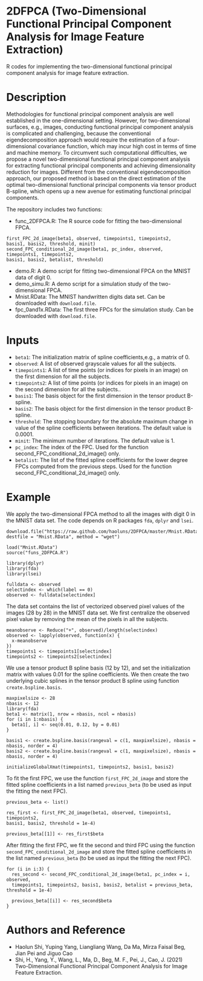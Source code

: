 # 2DFPCA (Two-Dimensional Functional Principal Component Analysis for Image Feature Extraction)
R codes for implementing the two-dimensional functional principal component analysis for image feature extraction.
# Description
Methodologies for functional principal component analysis are well established in the one-dimensional setting. However, for two-dimensional surfaces, e.g., images, conducting functional principal component analysis is complicated and challenging, because the conventional eigendecomposition approach would require the estimation of a four-dimensional covariance function, which may incur high cost in terms of time and machine memory.
To circumvent such computational difficulties, we propose a novel two-dimensional functional principal component analysis for extracting functional principal components and achieving dimensionality reduction for images. Different from the conventional eigendecomposition approach, our proposed method is based on the direct estimation of the optimal two-dimensional functional principal components via tensor product B-spline, which opens up a new avenue for estimating functional principal components. 


The repository includes two functions:
* func_2DFPCA.R: The R source code for fitting the two-dimensional FPCA. 
```rscipt
first_FPC_2d_image(beta1, observed, timepoints1, timepoints2, 
basis1, basis2, threshold, minit) 
second_FPC_conditional_2d_image(beta1, pc_index, observed, timepoints1, timepoints2, 
basis1, basis2, betalist, threshold)
```
* demo.R: A demo script for fitting two-dimensional FPCA on the MNIST data of digit 0.
* demo_simu.R: A demo script for a simulation study of the two-dimensional FPCA.
* Mnist.RData: The MNIST handwritten digits data set. Can be downloaded with ```download.file```.
* fpc_0and1x.RData: The first three FPCs for the simulation study. Can be downloaded with ```download.file```.




# Inputs
* ```beta1```: The initialization matrix of spline coefficients,e.g., a matrix of 0. 
* ```observed```: A list of observed grayscale values for all the subjects. 
* ```timepoints1```: A list of time points (or indices for pixels in an image) on the first dimension for all the subjects.
* ```timepoints2```: A list of time points (or indices for pixels in an image) on the second dimension for all the subjects..  
* ```basis1```: The basis object for the first dimension in the tensor product B-spline.
* ```basis2```: The basis object for the first dimension in the tensor product B-spline.
* ```threshold```: The stopping boundary for the absolute maximum change in value of the spline coefficients between iterations. The default value is 0.0001. 
* ```minit```: The minimum number of iterations. The default value is 1. 
* ```pc_index```: The index of the FPC. Used for the function second_FPC_conditional_2d_image() only. 
* ```betalist```: The list of the fitted spline coefficients for the lower degree FPCs computed from the previous steps. Used for the function second_FPC_conditional_2d_image() only. 

# Example
We apply the two-dimensional FPCA method to all the images with digit 0 in the MNIST data set. The code depends on R packages ```fda```, ```dplyr``` and ```lsei```. 
```rscript
download.file("https://raw.github.com/haoluns/2DFPCA/master/Mnist.RData", 
destfile = "Mnist.RData", method = "wget")

load("Mnist.RData")
source("funs_2DFPCA.R")

library(dplyr)
library(fda)
library(lsei)

fulldata <- observed
selectindex <- which(label == 0)
observed <- fulldata[selectindex]
```
The data set contains the list of vectorized observed pixel values of the images (28 by 28) in the MNIST data set. We first centralize the observed pixel value by removing the mean of the pixels in all the subjects. 
```rscript
meanobserve <- Reduce("+", observed)/length(selectindex)
observed <- lapply(observed, function(x) {
  x-meanobserve
})
timepoints1 <- timepoints1[selectindex]
timepoints2 <- timepoints2[selectindex]
```
We use a tensor product B spline basis (12 by 12), and set the initialization matrix with values 0.01 for the spline coefficients. We then create the two underlying cubic splines in the tensor product B spline using function ```create.bspline.basis```.

```rscript
maxpixelsize <- 28
nbasis <- 12
library(fda)
beta1 <- matrix(1, nrow = nbasis, ncol = nbasis)
for (i in 1:nbasis) {
  beta1[, i] <- seq(0.01, 0.12, by = 0.01)
}

basis1 <- create.bspline.basis(rangeval = c(1, maxpixelsize), nbasis = nbasis, norder = 4)
basis2 <- create.bspline.basis(rangeval = c(1, maxpixelsize), nbasis = nbasis, norder = 4)

initializeGlobalXmat(timepoints1, timepoints2, basis1, basis2)
```
 To fit the first FPC, we use the function ```first_FPC_2d_image``` and store the fitted spline coefficients in a list named ```previous_beta``` (to be used as input the fitting the next FPC).
```rscript 
previous_beta <- list()

res_first <- first_FPC_2d_image(beta1, observed, timepoints1, timepoints2, 
basis1, basis2, threshold = 1e-4)

previous_beta[[1]] <- res_first$beta
```
After fitting the first FPC, we fit the second and third FPC using the function ```second_FPC_conditional_2d_image``` and store the fitted spline coefficients in the list named ```previous_beta``` (to be used as input the fitting the next FPC).
```rscript 
for (i in i:3) {
  res_second <- second_FPC_conditional_2d_image(beta1, pc_index = i, observed, 
  timepoints1, timepoints2, basis1, basis2, betalist = previous_beta, threshold = 1e-4)

  previous_beta[[i]] <- res_second$beta
}
```



# Authors and Reference
* Haolun Shi, Yuping Yang, Liangliang Wang, Da Ma, Mirza Faisal Beg, Jian Pei and Jiguo Cao
* Shi, H., Yang, Y., Wang, L., Ma, D., Beg, M. F., Pei, J., Cao, J. (2021) Two-Dimensional Functional Principal Component Analysis for Image Feature Extraction.
